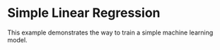 # Simple Linear Regression

This example demonstrates the way to train a simple machine learning model.